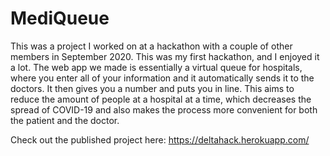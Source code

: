 # MediQueue

This was a project I worked on at a hackathon with a couple of other members in September 2020. This was my first hackathon, and I enjoyed it a lot. The web app we made is essentially a virtual queue for hospitals, where you enter all of your information and it automatically sends it to the doctors. It then gives you a number and puts you in line. This aims to reduce the amount of people at a hospital at a time, which decreases the spread of COVID-19 and also makes the process more convenient for both the patient and the doctor.

Check out the published project here: https://deltahack.herokuapp.com/

